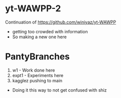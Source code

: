 
#  yt-WAWPP-2

Continuation of 
https://github.com/winiyaz/yt-WAWPP
- getting too crowded with information 
- So making a new one here

# PantyBranches 

1. w1 - Work done here 
2. expt1 - Experiments here 
3. kagglez pushing to main

- Doing it this way to not get confused with shiz
